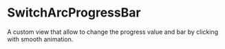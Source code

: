 # SwitchArcProgressBar
A custom view that allow to change the progress value and bar by clicking with smooth animation.
